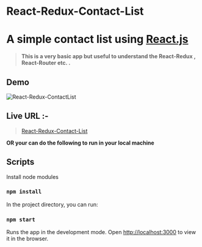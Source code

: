 # React-Redux-Contact-List

# A simple contact list using [React.js](https://reactjs.org)

> **This is a very basic app but useful to understand the React-Redux , React-Router etc. .**

## Demo

![React-Redux-ContactList](https://user-images.githubusercontent.com/84847269/133036670-19b94ad2-b908-4ce8-81b6-de4c89ce20c2.gif)

## Live URL :-

> [React-Redux-Contact-List](https://react-redux-contact-list.vercel.app/)

**OR your can do the following to run in your local machine**

## Scripts

Install node modules

### `npm install`

In the project directory, you can run:

### `npm start`

Runs the app in the development mode.
Open [http://localhost:3000](http://localhost:3000) to view it in the browser.
